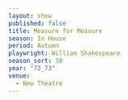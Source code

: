 ```yaml
---
layout: show
published: false
title: Measure for Measure
season: In House
period: Autumn
playwright: William Shakespeare
season_sort: 30
year: "72_73"
venue:
  - New Theatre
---
```



